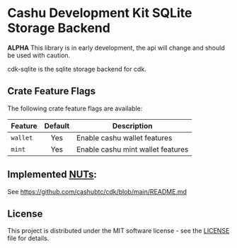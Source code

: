 
# Cashu Development Kit SQLite Storage Backend

**ALPHA** This library is in early development, the api will change and should be used with caution.

cdk-sqlite is the sqlite storage backend for cdk.

## Crate Feature Flags

The following crate feature flags are available:

| Feature     | Default | Description                        |
|-------------|:-------:|------------------------------------|
| `wallet`    |   Yes   | Enable cashu wallet features       |
| `mint`      |   Yes   | Enable cashu mint wallet features  |

## Implemented [NUTs](https://github.com/cashubtc/nuts/):

See <https://github.com/cashubtc/cdk/blob/main/README.md>

## License

This project is distributed under the MIT software license - see the [LICENSE](../../LICENSE) file for details.
